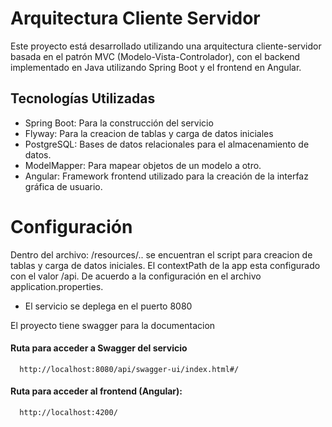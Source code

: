 
# Arquitectura Cliente Servidor

Este proyecto está desarrollado utilizando una arquitectura cliente-servidor basada en el patrón MVC (Modelo-Vista-Controlador), con el backend implementado en Java utilizando Spring Boot y el frontend en Angular.

## Tecnologías Utilizadas

- Spring Boot: Para la construcción del servicio
- Flyway: Para la creacion de tablas y carga de datos iniciales
- PostgreSQL: Bases de datos relacionales para el almacenamiento de datos.
- ModelMapper: Para mapear objetos de un modelo a otro.
- Angular: Framework frontend utilizado para la creación de la interfaz gráfica de usuario.

# Configuración

Dentro del archivo: /resources/.. se encuentran el script para creacion de tablas y carga de datos iniciales. El contextPath de la app esta configurado con el valor /api. De acuerdo a la configuración en el archivo application.properties.
- El servicio se deplega en el puerto 8080 

El proyecto tiene swagger para la documentacion 

#### Ruta para acceder a Swagger del servicio 

```
  http://localhost:8080/api/swagger-ui/index.html#/
```

#### Ruta para acceder al frontend (Angular):

```
  http://localhost:4200/
```

 

